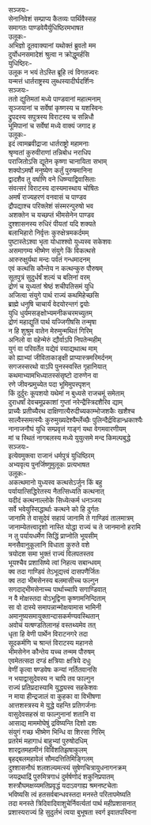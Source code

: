 सञ्जयः-  
सेनानिवेशं सम्प्राप्य कैतव्यः पार्थिवैस्सह  
समागतः पाण्डवेयैर्युधिष्ठिरमभाषत  
उलूकः-  
अभिज्ञो दूतवाक्यानां यथोक्तं ब्रुवतो मम  
दुर्योधनसमादेशं श्रुत्वा न क्रोद्धुमर्हसि  
युधिष्ठिरः-  
उलूक न भयं तेऽस्ति ब्रूहि त्वं विगतज्वरः  
यन्मत्तं धार्तराष्ट्रस्य लुब्धस्यादीर्घदर्शिनः  
सञ्जयः-  
ततो द्युतिमतां मध्ये पाण्डवानां महात्मनाम्  
सृञ्जयानां च सर्वेषां कृष्णस्य च यशस्विनः  
द्रुपदस्य सपुत्रस्य विराटस्य च सन्निधौ  
भूमिपानां च सर्वेषां मध्ये वाक्यं जगाद ह  
उलूकः-  
इदं त्वामब्रवीद्राजा धार्तराष्ट्रो महामनाः  
श्रृण्वतां कुरुवीराणां तन्निबोध नराधिप  
पराजितोऽसि द्यूतेन कृष्णा चानायिता सभाम्  
शक्योऽमर्षो मनुष्येण कर्तुं पुरुषमानिना  
द्वादशैव तु वर्षाणि वने धिष्ण्याद्विवासिताः  
संवत्सरं विराटस्य दास्यमास्थाय चोषितः  
अमर्षं राज्यहरणं वनवासं च पाण्डव  
द्रौपद्याश्च परिक्लेशं संस्मरन्पुरुषो भव  
अशक्तेन च यच्छप्तं भीमसेनेन पाण्डव  
दुश्शासनस्य रुधिरं पीयतां यदि शक्यते  
बलाभिहारो निर्वृत्तः कुरुक्षेत्रमकर्दमम्  
पुष्टास्तेऽश्वा भृता योधाश्श्वो युध्यस्व सकेशवः  
असमागम्य भीष्मेण संयुगे किं विकत्थसे  
आरुरुक्षुर्यथा मन्दः पर्वतं गन्धमादनम्  
एवं कत्थसि कौन्तेय न कत्थन्कुरु पौरुषम्  
सूतपुत्रं सुदुर्धर्षं शल्यं च बलिनां वरम्  
द्रोणं च युध्यतां श्रेष्ठं शचीपतिसमं युधि  
अजित्वा संयुगे पार्थ राज्यं कथमिहेच्छसि  
ब्राह्मे धनुषि चाचार्यं वेदयोरन्तगं द्वयोः  
युधि धुर्यमसङ्क्षोभ्यमनीकचरमच्युतम्  
द्रोणं महाद्युतिं पार्थ यज्जिगीषसि तन्मृषा  
न हि शुश्रुम वातेन मेरुमुन्मथितं गिरिम्  
अनिलो वा वहेन्मेरुं द्यौर्वाऽपि निपतेन्महीम्  
युगं वा परिवर्तेत यद्येवं स्याद्यथात्थ माम्  
को ह्याभ्यां जीविताकाङ्क्षी प्राप्यास्त्रमरिमर्दनम्  
सगजस्सरथो वाऽपि पुनस्स्वस्ति गृहानियात्  
कथमाभ्यामभिध्यातस्संसृष्टो दारुणेन वा  
रणे जीवन्प्रमुच्येत पदा भूमिमुपस्पृशन्  
किं दुर्दुरः कूपशयो यथेमां न बुध्यसे राजचमूं समेताम्  
दुराधर्षां देवचमूप्रकाशां गुप्तां नरेन्द्रैस्त्रिदशैरिव द्याम्  
प्राच्यैः प्रतीच्यैरथ दाक्षिणात्यैरुदीच्यकाम्भोजशकैः खशैश्च  
साल्वैस्समत्स्यैः कुरुमुख्यदेश्यैर्म्लेच्छैः पुलिन्दैर्द्रविडान्ध्रकाश्यैः  
नानाजनौघं युधि सम्प्रवृत्तं गाङ्गं यथा वेगमवारणीयम्  
मां च स्थितं नागबलस्य मध्ये युयुत्समे मन्द किमल्पबुद्धे  
सञ्जयः-  
इत्येवमुक्त्वा राजानं धर्मपुत्रं युधिष्ठिरम्  
अभ्यवृत्य पुनर्जिष्णुमुलूकः प्रत्यभाषत  
उलूकः-  
अकत्थमानो युध्यस्व कत्थसेऽर्जुन किं बहु  
पर्यायात्सिद्धिरेतस्य नैतत्सिध्यति कत्थनात्  
यदीदं कत्थनाल्लोके सिध्येत्कर्म धनञ्जय  
सर्वे भवेयुस्सिद्धार्थाः कत्थने को हि दुर्गतः  
जानामि ते वासुदेवं सहायं जानामि ते गाण्डिवं तालमात्रम्  
जानाम्येतत्त्वादृशो नास्ति योद्धा राज्यं च ते जानमानो हरामि  
न तु पर्यायधर्मेण सिद्धिं प्राप्नोति भूयसीम्  
मनसैवानुकूलानि विधाता कुरुते वशे  
त्रयोदश समा भुक्तं राज्यं विलपतस्तव  
भूयश्चैव प्रशासिष्ये त्वां निहत्य सबान्धवम्  
क्व तदा गाण्डिवं तेऽभूद्यत्त्वं दासपणैर्जितः  
क्व तदा भीमसेनस्य बलमासीच्च फल्गुन  
सगदाद्भीमसेनाच्च पार्थाच्चापि सगाण्डिवात्  
न वै मोक्षस्तदा वोऽभूद्विना कृष्णामनिन्दिताम्  
सा वो दास्ये समापन्नान्मोक्षयामास भामिनी  
अमानुष्यसमायुक्तान्दासकर्मण्यवस्थितान्  
अवोचं यत्षण्डतिलानहं वस्तथ्यमेव तत्  
धृता हि वेणी पार्थेन विराटनगरे तदा  
सूदकर्मणि च श्रान्तं विराटस्य महानसे  
भीमसेनेन कौन्तेय यच्च तन्मम पौरुषम्  
एवमेतत्सदा दण्डं क्षत्रियाः क्षत्रिये दधुः  
वेणीं कृत्वा षण्डवेषः कन्यां नर्तितवानसि  
न भयाद्वासुदेवस्य न चापि तव फाल्गुन  
राज्यं प्रतिप्रदास्यामि युद्ध्यस्व सहकेशवः  
न माया हीन्द्रजालं वा कुहका वा विभीषणा  
आत्तशस्त्रस्य मे युद्धे वहन्ति प्रतिगर्जनाः  
वासुदेवसहस्रं वा फाल्गुनानां शतानि वा  
आसाद्य माममोघेषुं द्रविष्यन्ति दिशो दशः  
संयुगं गच्छ भीष्मेण भिन्धि वा शिरसा गिरिम्  
प्रतरेमं महागाधं बाहुभ्यां पुरुषोदधिम्  
शारद्वतमहामीनं विविंशतिझषाकुलम्  
बृहद्बलमहावेलं सौमदत्तितिमिङ्गिलम्  
दुश्शासनौघं शलशल्यमत्स्यं सुषेणचित्रायुधनागनक्रम्  
जयद्रथाद्रिं पुरुमित्रगाधं दुर्मर्षणोदं शकुनिप्रपातम्  
शस्त्रौघमक्षय्यमतिप्रवृद्धं यदाऽवगाह्य श्रमनष्टचेताः  
भविष्यसि त्वं हतसर्वबान्धवस्तदा मनस्ते परितापमेष्यति  
तदा मनस्ते त्रिदिवादिवाशुचेर्निवर्त्यतां पार्थ महीप्रशासनात्  
प्रशास्यराज्यं हि सुदुर्लभं त्वया बुभूषता स्वर्ग इवातपस्विना  
